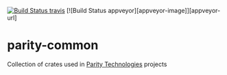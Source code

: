 [![Build Status travis][travis-image]][travis-url]
[![Build Status appveyor][appveyor-image]][appveyor-url]

[travis-image]: https://travis-ci.org/paritytech/parity-common.svg?branch=master
[travis-url]: https://travis-ci.org/paritytech/parity-common

# parity-common
Collection of crates used in [Parity Technologies](https://www.paritytech.io/) projects

